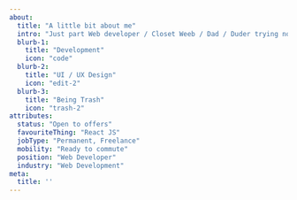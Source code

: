 ```yaml
---
about:
  title: "A little bit about me"
  intro: "Just part Web developer / Closet Weeb / Dad / Duder trying not to piss off the internet."
  blurb-1:
    title: "Development"
    icon: "code"
  blurb-2:
    title: "UI / UX Design"
    icon: "edit-2"
  blurb-3:
    title: "Being Trash"
    icon: "trash-2"
attributes:
  status: "Open to offers"
  favouriteThing: "React JS"
  jobType: "Permanent, Freelance"
  mobility: "Ready to commute"
  position: "Web Developer"
  industry: "Web Development"
meta:
  title: ''
---
```

